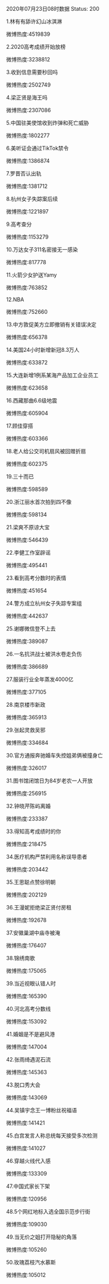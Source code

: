 2020年07月23日08时数据
Status: 200

1.林有有舔许幻山冰淇淋

微博热度:4519839

2.2020高考成绩开始放榜

微博热度:3238812

3.收到信息需要秒回吗

微博热度:2502749

4.梁正贤是海王吗

微博热度:2307086

5.中国驻美使馆收到炸弹和死亡威胁

微博热度:1802277

6.美听证会通过TikTok禁令

微博热度:1386874

7.罗晋否认出轨

微博热度:1381712

8.杭州女子失踪案后续

微博热度:1221897

9.高考查分

微博热度:1153279

10.万达女子311名密接无一感染

微博热度:817778

11.火箭少女护送Yamy

微博热度:763852

12.NBA

微博热度:752660

13.中方敦促美方立即撤销有关错误决定

微博热度:656378

14.美国24小时新增新冠8.3万人

微博热度:633872

15.大连新增1例系某海产品加工企业员工

微博热度:623658

16.西藏那曲6.6级地震

微博热度:605904

17.顾佳穿搭

微博热度:603366

18.老人给公交司机扇风被回赠折扇

微博热度:602375

19.三十而已

微博热度:598589

20.浙江丽水首次拍到四不像

微博热度:598134

21.梁爽不原谅大宝

微博热度:546439

22.李健工作室辟谣

微博热度:495441

23.看到高考分数时的表情

微博热度:451654

24.警方成立杭州女子失踪专案组

微博热度:442637

25.谢娜微信登不上去

微博热度:389087

26.一名抗洪战士被洪水卷走负伤

微博热度:386689

27.服装行业全年蒸发4000亿

微博热度:377105

28.南京楼市新政

微博热度:365913

29.张起灵救吴邪

微博热度:334684

30.官方通报奔驰婚车失控姐弟俩被撞身亡

微博热度:326017

31.图书馆闭馆日为84岁老农一人开放

微博热度:256915

32.钟晓芹陈屿离婚

微博热度:233387

33.得知高考成绩时的你

微博热度:218475

34.医疗机构严禁利用名称误导患者

微博热度:203442

35.王思聪点赞徐明朝

微博热度:202129

36.王漫妮拒绝梁正贤付房租

微博热度:192678

37.安徽巢湖中庙寺被淹

微博热度:176407

38.锦绣南歌

微博热度:175065

39.当近视眼认错人时

微博热度:165390

40.河北高考分数线

微博热度:153092

41.婚姻是不是避风港

微博热度:147004

42.张雨绮遇泥石流

微博热度:145363

43.脱口秀大会

微博热度:143069

44.吴镇宇念王一博粉丝祝福语

微博热度:141421

45.白宫发言人称总统每天接受多次检测

微博热度:141027

46.穿越火线代入感

微博热度:133309

47.中国式家长下架

微博热度:120956

48.5个网红地标入选全国示范步行街

微博热度:109030

49.当无价之姐打开隐秘的角落

微博热度:105260

50.玫瑰荔枝汽水慕斯

微博热度:105012

